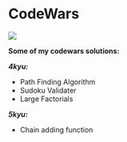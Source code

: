 # CodeWars
![](https://www.codewars.com/users/MacKakkarot/badges/large)

**Some of my codewars solutions:** 

***4kyu:***
- Path Finding Algorithm
- Sudoku Validater
- Large Factorials

***5kyu:***
- Chain adding function
